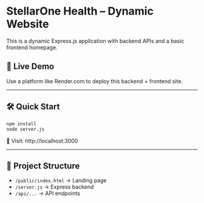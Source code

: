 # StellarOne Health – Dynamic Website

This is a dynamic Express.js application with backend APIs and a basic frontend homepage.

## 🔗 Live Demo
Use a platform like Render.com to deploy this backend + frontend site.

---

## 🛠 Quick Start

```bash
npm install
node server.js
```

📍 Visit: http://localhost:3000

---

## 📁 Project Structure

- `/public/index.html` → Landing page
- `/server.js` → Express backend
- `/api/...` → API endpoints
